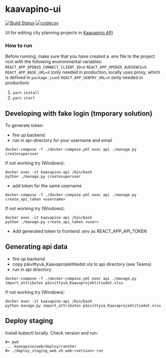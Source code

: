 # kaavapino-ui
[![Build Status](https://travis-ci.com/City-of-Helsinki/kaavapino-ui.svg?branch=master)](https://travis-ci.com/City-of-Helsinki/kaavapino-ui)
[![codecov](https://codecov.io/gh/City-of-Helsinki/kaavapino-ui/branch/master/graph/badge.svg)](https://codecov.io/gh/City-of-Helsinki/kaavapino-ui)

UI for editing city planning projects in [Kaavapino API](https://github.com/City-of-Helsinki/kaavapino)

### How to run
Before running, make sure that you have created a .env file to the project root with the following environmental variables:
`REACT_APP_OPENID_CONNECT_CLIENT_ID=X`
`REACT_APP_OPENID_AUDIENCE=X`
`REACT_APP_BASE_URL=X` (only needed in production, locally uses proxy, which is defined in `package.json`)
`REACT_APP_SENTRY_URL=X` (only needed in production)

1. `yarn install`
2. `yarn start`


## Developing with fake login (tmporary solution)
To generate token:

- fire up backend
- run in api-directory for your username and email

```
docker-compose -f ./docker-compose.yml exec api ./manage.py createsuperuser
```

If not working try (Windows):

```
docker exec -it kaavapino-api /bin/bash
python ./manage.py createsuperuser
```

- add token for the same username

```
docker-compose -f ./docker-compose.yml exec api ./manage.py create_api_token <username>
```

If not working try (Windows):

```
docker exec -it kaavapino-api /bin/bash
python ./manage.py create_api_token <user>
```

- Add generated token to frontend .env as REACT_APP_API_TOKEN

## Generating api data

- fire up backend
- copy päivittyvä_Kaavaprojektitiedot.xls to api directory (see Teams)
- run in api directory

```
docker-compose -f ./docker-compose.yml exec api ./manage.py import_attributes päivittyvä_Kaavaprojektitiedot.xlsx
```

If not working try (Windows):

```
docker exec -it kaavapino-api /bin/bash
python manage.py import_attributes päivittyvä_Kaavaprojektitiedot.xlsx
```

## Deploy staging

Install kubectl locally. Check version and run:
```
#> pwd
... kaavapino/web/deploy/rancher
#> ./deploy_staging_web.sh web:<version> run
```
